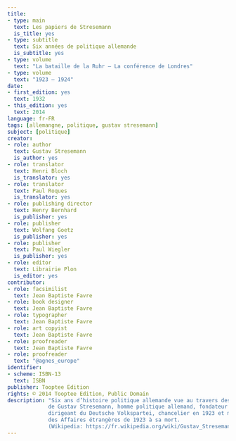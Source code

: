 ```yaml
---
title:
- type: main
  text: Les papiers de Stresemann
  is_title: yes
- type: subtitle
  text: Six années de politique allemande
  is_subtitle: yes
- type: volume
  text: "La bataille de la Ruhr – La conférence de Londres"
- type: volume
  text: "1923 – 1924"
date:
- first_edition: yes
  text: 1932
- this_edition: yes
  text: 2014
language: fr-FR
tags: [allemangne, politique, gustav stresemann]
subject: [politique]
creator:
- role: author
  text: Gustav Stresemann
  is_author: yes
- role: translator
  text: Henri Bloch
  is_translator: yes
- role: translator
  text: Paul Roques
  is_translator: yes
- role: publishing director
  text: Henry Bernhard
  is_publisher: yes
- role: publisher
  text: Wolfang Goetz
  is_publisher: yes
- role: publisher
  text: Paul Wiegler
  is_publisher: yes
- role: editor
  text: Librairie Plon
  is_editor: yes
contributor:
- role: facsimilist
  text: Jean Baptiste Favre
- role: book designer
  text: Jean Baptiste Favre
- role: typographer
  text: Jean Baptiste Favre
- role: art copyist
  text: Jean Baptiste Favre
- role: proofreader
  text: Jean Baptiste Favre
- role: proofreader
  text: "@agnes_europe"
identifier:
- scheme: ISBN-13
  text: ISBN
publisher: Tooptee Edition
rights: © 2014 Tooptee Edition, Public Domain
description: "Six ans d’histoire politique allemande vue au travers des archives
             de Gustav Stresemann, homme politique allemand, fondateur et
             dirigeant du Deutsche Volkspartei, chancelier en 1923 et ministre 
             des Affaires étrangères de 1923 à sa mort.
             (Wikipedia: https://fr.wikipedia.org/wiki/Gustav_Stresemann)."
---
```

